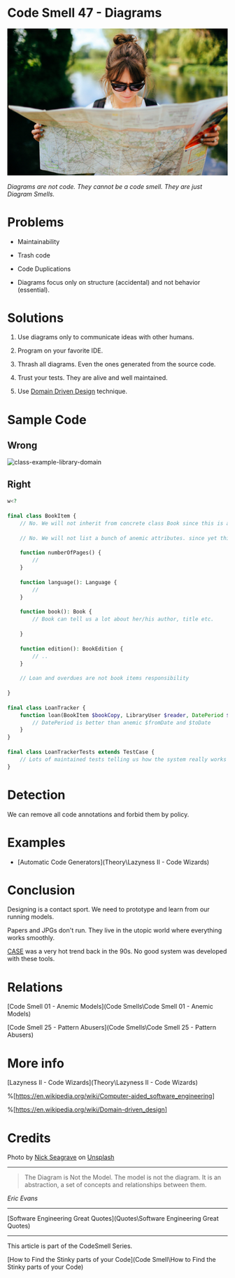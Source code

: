 # Code Smell 47 - Diagrams

![Code Smell 47 - Diagrams](nick-seagrave-1tpLdmxki-c-unsplash.jpg)

*Diagrams are not code. They cannot be a code smell. They are just Diagram Smells.*

# Problems

- Maintainability

- Trash code

- Code Duplications

- Diagrams focus only on structure (accidental) and not behavior (essential).

# Solutions

1. Use diagrams only to communicate ideas with other humans.

2. Program on your favorite IDE.

3. Thrash all diagrams. Even the ones generated from the source code.

4. Trust your tests. They are alive and well maintained.

5. Use [Domain Driven Design](https://en.wikipedia.org/wiki/Domain-driven_design) technique.

# Sample Code

## Wrong

![class-example-library-domain](https://cdn.hashnode.com/res/hashnode/image/upload/v1607469295593/BHMBjTokB.png)

## Right

[Gist Url]: # (https://gist.github.com/mcsee/36f0af6785ea36a05c3ec394fa71e4e8)
```php
w<?

final class BookItem {
    // No. We will not inherit from concrete class Book since this is another smell

    // No. We will not list a bunch of anemic attributes. since yet this is another smell

    function numberOfPages() {
        //
    }

    function language(): Language {
        //
    }

    function book(): Book {
        // Book can tell us a lot about her/his author, title etc.

    }

    function edition(): BookEdition {
        // ..
    }

    // Loan and overdues are not book items responsibility

}

final class LoanTracker {
    function loan(BookItem $bookCopy, LibraryUser $reader, DatePeriod $loanDates) {
        // DatePeriod is better than anemic $fromDate and $toDate
    }
}

final class LoanTrackerTests extends TestCase {
    // Lots of maintained tests telling us how the system really works
}
```

# Detection

We can remove all code annotations and forbid them by policy. 

# Examples

- [Automatic Code Generators](Theory\Lazyness II - Code Wizards)

# Conclusion

Designing is a contact sport. We need to prototype and learn from our running models. 

Papers and JPGs don't run. They live in the utopic world where everything works smoothly.

[CASE](https://en.wikipedia.org/wiki/Computer-aided_software_engineering) was a very hot trend back in the 90s. 
No good system was developed with these tools.

# Relations

[Code Smell 01 - Anemic Models](Code Smells\Code Smell 01 - Anemic Models)

[Code Smell 25 - Pattern Abusers](Code Smells\Code Smell 25 - Pattern Abusers)
 
# More info

[Lazyness II - Code Wizards](Theory\Lazyness II - Code Wizards)

%[https://en.wikipedia.org/wiki/Computer-aided_software_engineering]

%[https://en.wikipedia.org/wiki/Domain-driven_design]

# Credits

Photo by [Nick Seagrave](https://unsplash.com/@seagrave) on [Unsplash](https://unsplash.com/s/photos/map)

* * *

> The Diagram is Not the Model. The model is not the diagram. It is an abstraction, a set of concepts and relationships between them.

_Eric Evans_

* * *
 
[Software Engineering Great Quotes](Quotes\Software Engineering Great Quotes)

* * *

This article is part of the CodeSmell Series.

[How to Find the Stinky parts of your Code](Code Smell\How to Find the Stinky parts of your Code)